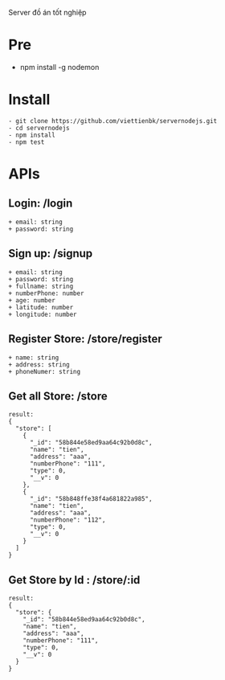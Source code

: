 Server đồ án tốt nghiệp
# Pre
- npm install -g nodemon
# Install
```
- git clone https://github.com/viettienbk/servernodejs.git
- cd servernodejs
- npm install
- npm test
```
# APIs
## Login: /login
```
+ email: string
+ password: string
```
## Sign up: /signup
```
+ email: string 
+ password: string
+ fullname: string
+ numberPhone: number
+ age: number
+ latitude: number
+ longitude: number
```

## Register Store: /store/register
```
+ name: string
+ address: string
+ phoneNumer: string
```

## Get all Store: /store
```
result:
{
  "store": [
    {
      "_id": "58b844e58ed9aa64c92b0d8c",
      "name": "tien",
      "address": "aaa",
      "numberPhone": "111",
      "type": 0,
      "__v": 0
    },
    {
      "_id": "58b848ffe38f4a681822a985",
      "name": "tien",
      "address": "aaa",
      "numberPhone": "112",
      "type": 0,
      "__v": 0
    }
  ]
}
```

## Get Store by Id : /store/:id
```
result:
{
  "store": {
    "_id": "58b844e58ed9aa64c92b0d8c",
    "name": "tien",
    "address": "aaa",
    "numberPhone": "111",
    "type": 0,
    "__v": 0
  }
}
```
